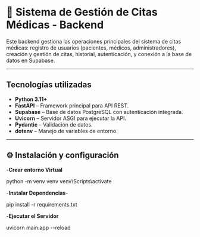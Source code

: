 # 🏥 Sistema de Gestión de Citas Médicas - Backend

Este backend gestiona las operaciones principales del sistema de citas médicas: registro de usuarios (pacientes, médicos, administradores), creación y gestión de citas, historial, autenticación, y conexión a la base de datos en Supabase.

---

## Tecnologías utilizadas

- **Python 3.11+**
- **FastAPI** – Framework principal para API REST.
- **Supabase** – Base de datos PostgreSQL con autenticación integrada.
- **Uvicorn** – Servidor ASGI para ejecutar la API.
- **Pydantic** – Validación de datos.
- **dotenv** – Manejo de variables de entorno.

---

## ⚙️ Instalación y configuración

-**Crear entorno Virtual**

python -m venv venv
venv\Scripts\activate     


-**Instalar Dependencias**-

pip install -r requirements.txt


-**Ejecutar el Servidor**

uvicorn main:app --reload

